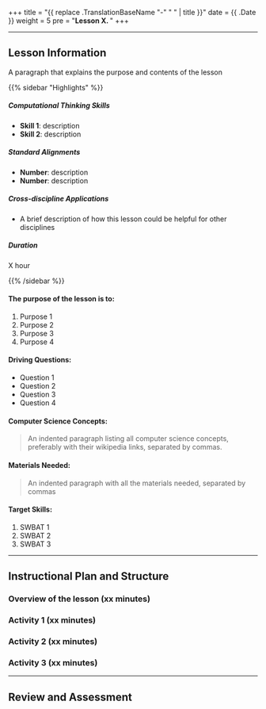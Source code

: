 +++
title = "{{ replace .TranslationBaseName "-" " " | title }}"
date =  {{ .Date }}
weight = 5
pre = "<b>Lesson X. </b>"
+++

---

## Lesson Information

A paragraph that explains the purpose and contents of the lesson

{{% sidebar "Highlights" %}}

##### Computational Thinking Skills

* **Skill 1**: description
* **Skill 2**: description

##### Standard Alignments

* **Number**: description
* **Number**: description

##### Cross-discipline Applications

* A brief description of how this lesson could be helpful for other
disciplines

##### Duration

X hour

{{% /sidebar %}}

#### The purpose of the lesson is to:

1. Purpose 1
2. Purpose 2
3. Purpose 3
4. Purpose 4

#### Driving Questions:

* Question 1
* Question 2
* Question 3
* Question 4

#### Computer Science Concepts:

> An indented paragraph listing all computer science concepts, preferably with their wikipedia links, separated by commas.

#### Materials Needed:

> An indented paragraph with all the materials needed, separated by commas

#### Target Skills:

1. SWBAT 1
2. SWBAT 2
3. SWBAT 3

---

## Instructional Plan and Structure

### Overview of the lesson (xx minutes)

### Activity 1 (xx minutes)

### Activity 2 (xx minutes)

### Activity 3 (xx minutes)

---

## Review and Assessment
